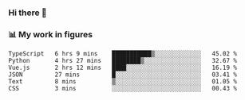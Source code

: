 ### Hi there 👋

### 📊 My work in figures

<!--START_SECTION:waka-->

```text
TypeScript   6 hrs 9 mins    ███████████▒░░░░░░░░░░░░░   45.02 %
Python       4 hrs 27 mins   ████████▒░░░░░░░░░░░░░░░░   32.67 %
Vue.js       2 hrs 12 mins   ████░░░░░░░░░░░░░░░░░░░░░   16.19 %
JSON         27 mins         █░░░░░░░░░░░░░░░░░░░░░░░░   03.41 %
Text         8 mins          ▒░░░░░░░░░░░░░░░░░░░░░░░░   01.05 %
CSS          3 mins          ░░░░░░░░░░░░░░░░░░░░░░░░░   00.43 %
```

<!--END_SECTION:waka-->
